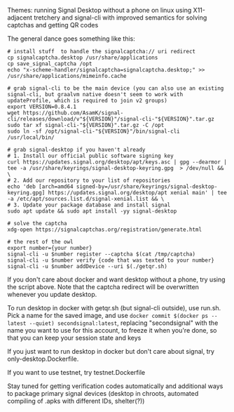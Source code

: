 Themes: running Signal Desktop without a phone on linux using X11-adjacent tretchery and signal-cli with improved semantics for solving captchas and getting QR codes

The general dance goes something like this:
```
# install stuff  to handle the signalcaptcha:// uri redirect
cp signalcaptcha.desktop /usr/share/applications
cp save_signal_captcha /opt
echo "x-scheme-handler/signalcaptcha=signalcaptcha.desktop;" >> /usr/share/applications/mimeinfo.cache

# grab signal-cli to be the main device (you can also use an existing signal-cli, but graalvm native doesn't seem to work with updateProfile, which is required to join v2 groups)
export VERSION=0.8.4.1
wget https://github.com/AsamK/signal-cli/releases/download/v"${VERSION}"/signal-cli-"${VERSION}".tar.gz
sudo tar xf signal-cli-"${VERSION}".tar.gz -C /opt
sudo ln -sf /opt/signal-cli-"${VERSION}"/bin/signal-cli /usr/local/bin/

# grab signal-desktop if you haven't already
# 1. Install our official public software signing key
curl https://updates.signal.org/desktop/apt/keys.asc | gpg --dearmor |  tee -a /usr/share/keyrings/signal-desktop-keyring.gpg  > /dev/null && \
# 2. Add our repository to your list of repositories
echo 'deb [arch=amd64 signed-by=/usr/share/keyrings/signal-desktop-keyring.gpg] https://updates.signal.org/desktop/apt xenial main' | tee -a /etc/apt/sources.list.d/signal-xenial.list && \
# 3. Update your package database and install signal
sudo apt update && sudo apt install -yy signal-desktop

# solve the captcha
xdg-open https://signalcaptchas.org/registration/generate.html

# the rest of the owl
export number={your number}
signal-cli -u $number register --captcha $(cat /tmp/captcha)
signal-cli -u $number verify {code that was texted to your number}
signal-cli -u $number addDevice --uri $(./getqr.sh)
```

If you don't care about docker and want desktop without a phone, try using the script above. Note that the captcha redirect will be overwritten whenever you update desktop.

To run desktop in docker with getqr.sh (but signal-cli outside), use run.sh. Pick a name for the saved image, and use `docker commit $(docker ps --latest --quiet) secondsignal:latest`, replacing "secondsignal" with the name you want to use for this account, to freeze it when you're done, so that you can keep your session state and keys

If you just want to run desktop in docker but don't care about signal, try only-desktop.Dockerfile. 

If you want to use testnet, try testnet.Dockerfile

Stay tuned for getting verification codes automatically and additional ways to package primary signal devices (desktop in chroots, automated compiling of .apks with different IDs, shelter(?))
